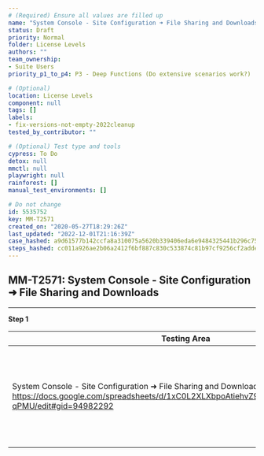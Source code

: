 ```yaml
---
# (Required) Ensure all values are filled up
name: "System Console - Site Configuration ➜ File Sharing and Downloads"
status: Draft
priority: Normal
folder: License Levels
authors: ""
team_ownership:
- Suite Users
priority_p1_to_p4: P3 - Deep Functions (Do extensive scenarios work?)

# (Optional)
location: License Levels
component: null
tags: []
labels:
- fix-versions-not-empty-2022cleanup
tested_by_contributor: ""

# (Optional) Test type and tools
cypress: To Do
detox: null
mmctl: null
playwright: null
rainforest: []
manual_test_environments: []

# Do not change
id: 5535752
key: MM-T2571
created_on: "2020-05-27T18:29:26Z"
last_updated: "2022-12-01T21:16:39Z"
case_hashed: a9d61577b142ccfa8a310075a5620b339406eda6e9484325441b296c75a2b340e52dc67da1eb032ad614c6f43e4f6ad5
steps_hashed: cc011a926ae2b06a2412f6bf887c830c533874c81b97cf9256cf2adde7d62e5469a63b863d08f1e0175a7cc2b8d2257f
---
```


<!-- (Auto-generated) Based on frontmatter's "key" and "name" -->

## MM-T2571: System Console - Site Configuration ➜ File Sharing and Downloads

---

**Step 1**

| Testing Area                                                                                                                                                             | E20                                                                                 | E10                                                                                     | TE                                                                                      | KNOWN ISSUES                                                                                                                                                    |
| ------------------------------------------------------------------------------------------------------------------------------------------------------------------------ | ----------------------------------------------------------------------------------- | --------------------------------------------------------------------------------------- | --------------------------------------------------------------------------------------- | --------------------------------------------------------------------------------------------------------------------------------------------------------------- |
| System Console - Site Configuration ➜ File Sharing and Downloads <https://docs.google.com/spreadsheets/d/1xC0L2XLXbpoAtiehvZ9gJW3Kr1HVPZwL0nTx72-qPMU/edit#gid=94982292> | Allow File Uploads on Mobile and Allow File Downloads on Mobile options are visible | Allow File Uploads on Mobile and Allow File Downloads on Mobile options are not visible | Allow File Uploads on Mobile and Allow File Downloads on Mobile options are not visible | [System Console: Allow Mobile upload/download files options should be hidden on a non E-20 server — MM-16073](https://mattermost.atlassian.net/browse/MM-16073) |
